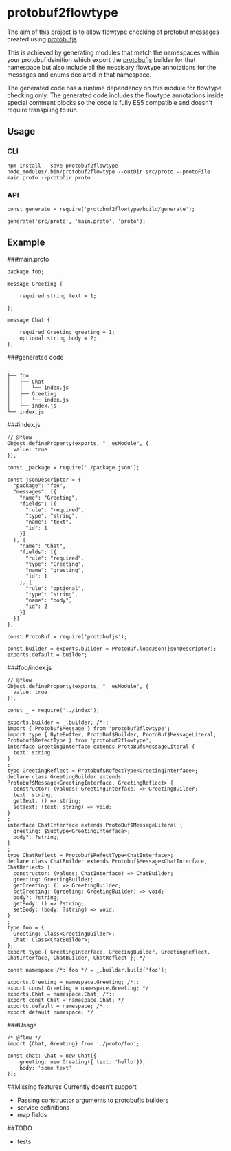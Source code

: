 # protobuf2flowtype

The aim of this project is to allow [flowtype](https://flowtype.org/) checking of protobuf messages created using [protobufjs](https://github.com/dcodeIO/protobuf.js)

This is achieved by generating modules that match the namespaces within your protobuf deinition which export the [protobufjs](https://github.com/dcodeIO/protobuf.js) builder for that namespace but also include all the nessisary flowtype annotations for the messages and enums declared in that namespace.

The generated code has a runtime dependency on this module for flowtype checking only. The generated code includes the flowtype annotations inside special comment blocks so the code is fully ES5 compatible and doesn't require transpiling to run.

## Usage

### CLI

```
npm install --save protobuf2flowtype
node_modules/.bin/protobuf2flowtype --outDir src/proto --protoFile main.proto --protoDir proto
```

### API

```
const generate = require('protobuf2flowtype/build/generate'); 

generate('src/proto', 'main.proto', 'proto');
```

## Example

###main.proto
```
package foo;

message Greeting {

    required string text = 1;

};

message Chat {

    required Greeting greeting = 1;
    optional string body = 2;
};

```

###generated code
```
.
├── foo
│   ├── Chat
│   │   └── index.js
│   ├── Greeting
│   │   └── index.js
│   └── index.js
└── index.js
```

###index.js
```
// @flow
Object.defineProperty(exports, "__esModule", {
  value: true
});

const _package = require('./package.json');

const jsonDescriptor = {
  "package": "foo",
  "messages": [{
    "name": "Greeting",
    "fields": [{
      "rule": "required",
      "type": "string",
      "name": "text",
      "id": 1
    }]
  }, {
    "name": "Chat",
    "fields": [{
      "rule": "required",
      "type": "Greeting",
      "name": "greeting",
      "id": 1
    }, {
      "rule": "optional",
      "type": "string",
      "name": "body",
      "id": 2
    }]
  }]
};

const ProtoBuf = require('protobufjs');

const builder = exports.builder = ProtoBuf.loadJson(jsonDescriptor);
exports.default = builder;
```

###foo/index.js
```
// @flow
Object.defineProperty(exports, "__esModule", {
  value: true
});

const _ = require('../index');

exports.builder = _.builder; /*::
import { Protobuf$Message } from 'protobuf2flowtype';
import type { ByteBuffer, ProtoBuf$Builder, ProtoBuf$MessageLiteral, Protobuf$RefectType } from 'protobuf2flowtype';
interface GreetingInterface extends ProtoBuf$MessageLiteral {
  text: string
}
;
type GreetingReflect = Protobuf$RefectType<GreetingInterface>;
declare class GreetingBuilder extends Protobuf$Message<GreetingInterface, GreetingReflect> {
  constructor: (values: GreetingInterface) => GreetingBuilder;
  text: string;
  getText: () => string;
  setText: (text: string) => void;
}
;
interface ChatInterface extends ProtoBuf$MessageLiteral {
  greeting: $Subtype<GreetingInterface>;
  body?: ?string;
}
;
type ChatReflect = Protobuf$RefectType<ChatInterface>;
declare class ChatBuilder extends Protobuf$Message<ChatInterface, ChatReflect> {
  constructor: (values: ChatInterface) => ChatBuilder;
  greeting: GreetingBuilder;
  getGreeting: () => GreetingBuilder;
  setGreeting: (greeting: GreetingBuilder) => void;
  body?: ?string;
  getBody: () => ?string;
  setBody: (body: ?string) => void;
}
;
type foo = {
  Greeting: Class<GreetingBuilder>;
  Chat: Class<ChatBuilder>;
};
export type { GreetingInterface, GreetingBuilder, GreetingReflect, ChatInterface, ChatBuilder, ChatReflect }; */

const namespace /*: foo */ = _.builder.build('foo');

exports.Greeting = namespace.Greeting; /*::
export const Greeting = namespace.Greeting; */
exports.Chat = namespace.Chat; /*::
export const Chat = namespace.Chat; */
exports.default = namespace; /*::
export default namespace; */
```

###Usage
```
/* @flow */
import {Chat, Greating} from './proto/foo';

const chat: Chat = new Chat({
    greeting: new Greating({ text: 'hello'}),
    body: 'some text'
});

```

##Missing features
Currently doesn't support
* Passing constructor arguments to protobufjs builders
* service definitions
* map fields

##TODO
* tests


